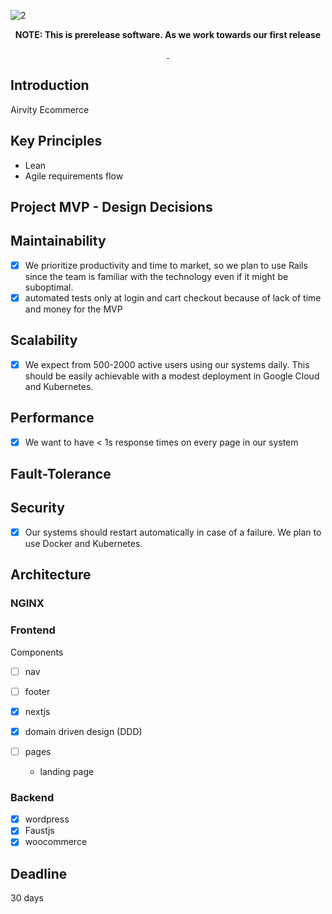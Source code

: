 ![2](https://user-images.githubusercontent.com/31682578/169808246-7ce1f8c4-cb6e-45e9-9b97-00a95cae6bed.png)

<p align="center">
  <strong>
    NOTE: This is prerelease software. As we work towards our first release
  </strong>
</p>

<p align="center">
  <a aria-label="NPM version" href="https://www.npmjs.com/package/@faustjs/core">
    <img alt="" src="https://img.shields.io/npm/v/@faustjs/core?color=7e5cef&style=for-the-badge">
  </a>

  <a aria-label="License" href="https://github.com/wpengine/faustjs/blob/canary/LICENSE">
    <img alt="" src="https://img.shields.io/npm/l/@faustjs/core?color=7e5cef&style=for-the-badge">
  </a>
</p>

## Introduction

Airvity Ecommerce

## Key Principles

-   Lean
-   Agile requirements flow

## Project MVP - Design Decisions

## Maintainability

-   [x] We prioritize productivity and time to market, so we plan to use Rails since the team is familiar with the technology even if it might be suboptimal.
-   [x] automated tests only at login and cart checkout because of lack of time and money for the MVP

## Scalability

-   [x] We expect from 500-2000 active users using our systems daily. This should be easily achievable with a modest deployment in Google Cloud and Kubernetes.

## Performance

-   [x] We want to have < 1s response times on every page in our system

## Fault-Tolerance

## Security

-   [x] Our systems should restart automatically in case of a failure. We plan to use Docker and Kubernetes.

## Architecture

### NGINX

### Frontend

Components

-   [ ] nav
-   [ ] footer

-   [x] nextjs
-   [x] domain driven design (DDD)
-   [ ] pages
    -   landing page

### Backend

-   [x] wordpress
-   [x] Faustjs
-   [x] woocommerce

## Deadline

30 days
